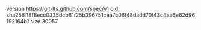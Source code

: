 version https://git-lfs.github.com/spec/v1
oid sha256:18f8ecc0335dcb61f25b396751cea7c06f48dadd70f43c4aa6e62d96192164b1
size 30057
